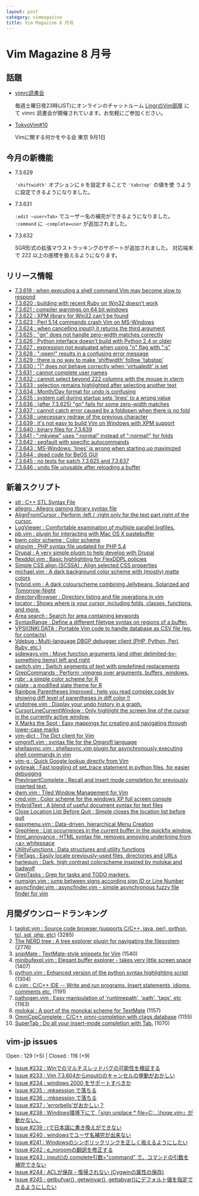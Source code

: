 ```yaml
---
layout: post
category: vimmagazine
title: Vim Magazine 8 月号
---
```


# Vim Magazine 8 月号

## 話題

- [vimrc読書会](http://vim-jp.org/reading-vimrc/)

  毎週土曜日夜23時(JST)にオンラインのチャットルーム [LingrのVim部屋](http://lingr.com/room/vim) にて vimrc 読書会が開催されています。お気軽にご参加ください。

- [TokyoVim#10](http://partake.in/events/c719e827-b312-4b71-a0b8-862f153d8045)

  Vimに関する何かをやる会 東京 9月1日


## 今月の新機能

  - 7.3.629

    `'shiftwidth'` オプションに `0` を設定することで `'tabstop'` の値を使
    うように設定できるようになりました。

  - 7.3.631

    `:edit ~user<Tab>` でユーザー名の補完ができるようになりました。
    `:command` に `-complete=user` が追加されました。

  - 7.3.632

    SGR形式の拡張マウストラッキングのサポートが追加されました。
    対応端末で 222 以上の座標を扱えるようになります。


## リリース情報

- [7.3.619 : when executing a shell command Vim may become slow to respond](http://code.google.com/p/vim/source/detail?r=27ecf0c87bd20140d9e85d4fd581332e0916191e)
- [7.3.620 : building with recent Ruby on Win32 doesn't work](http://code.google.com/p/vim/source/detail?r=a6ebae140d89f35876628cde44f0e7ee5a0ae1d2)
- [7.3.621 : compiler warnings on 64 bit windows](http://code.google.com/p/vim/source/detail?r=ac13ea2b098d98e62408ec2d88026f690f68f940)
- [7.3.622 : XPM library for Win32 can't be found](http://code.google.com/p/vim/source/detail?r=52247eb615118965bb6a949307e9abfd378cd088)
- [7.3.623 : Perl 5.14 commands crash Vim on MS-Windows](http://code.google.com/p/vim/source/detail?r=a46a101bfddd4fcf30759f3847fa1e18546907f4)
- [7.3.624 : when cancelling input() it returns the third argument](http://code.google.com/p/vim/source/detail?r=06749e351b1c030acf50cf8c469f8973aff4a96a)
- [7.3.625 : "gn" does not handle zero-width matches correctly](http://code.google.com/p/vim/source/detail?r=f43ffd820a46bf47b3e55b56d3e5334302383757)
- [7.3.626 : Python interface doesn't build with Python 2.4 or older](http://code.google.com/p/vim/source/detail?r=956b1ed19282518e0287891d4e7b2b8a3f850402)
- [7.3.627 : expression not evaluated when using "n" flag with ":s"](http://code.google.com/p/vim/source/detail?r=dc65e6429d2c1b79719455d7303f3f95c5897965)
- [7.3.628 : ":open!" results in a confusing error message](http://code.google.com/p/vim/source/detail?r=1ed93878d6e224d46a7c125a82e52338b9bf0f6b)
- [7.3.629 : there is no way to make 'shiftwidth' follow 'tabstop'](http://code.google.com/p/vim/source/detail?r=7de7ef01288db1abc944293a28aac13ddd87879e)
- [7.3.630 : "|" does not behave correctly when 'virtualedit' is set](http://code.google.com/p/vim/source/detail?r=3416ac23d0758528919aaffbe02cecc6420b8aac)
- [7.3.631 : cannot complete user names](http://code.google.com/p/vim/source/detail?r=99f076ca8d846d553aefd7e626ca938bcf93f259)
- [7.3.632 : cannot select beyond 222 columns with the mouse in xterm](http://code.google.com/p/vim/source/detail?r=44038a9777aaf0e6502e0eb57b8f7ccf31798ec4)
- [7.3.633 : selection remains highlighted after selecting another text](http://code.google.com/p/vim/source/detail?r=ad5fbf3596e0a8ad15c260c5b529efc5ac689e13)
- [7.3.634 : Month/Day format for undo is confusing](http://code.google.com/p/vim/source/detail?r=b7eea24095073d55ac3c59664466b78a0525bebc)
- [7.3.635 : system call during startup sets 'lines' to a wrong value](http://code.google.com/p/vim/source/detail?r=f7f68f83fc335379bc9e3371c5118b8f81c8d5bc)
- [7.3.636 : (after 7.3.625) "gn" fails for some zero-width matches](http://code.google.com/p/vim/source/detail?r=616bc1ad4f12be0ef37fe67d2f6ed7535f20e515)
- [7.3.637 : cannot catch error caused by a foldopen when there is no fold](http://code.google.com/p/vim/source/detail?r=3b62d8f36cdf709d4e0575d63486ebe57ce7150c)
- [7.3.638 : unecessary redraw of the previous character](http://code.google.com/p/vim/source/detail?r=c0256c4bd91ed7b806aab002e4a45e440dd00343)
- [7.3.639 : it's not easy to build Vim on Windows with XPM support](http://code.google.com/p/vim/source/detail?r=1ec385a8faf4002fa300caf370ef2ac380d9702a)
- [7.3.640 : binary files for 7.3.639](http://code.google.com/p/vim/source/detail?r=c2c3577021ed4e354853d330e5fc60691d8750c5)
- [7.3.641 : ":mkview" uses ":normal" instead of ":normal!" for folds](http://code.google.com/p/vim/source/detail?r=c068389057c9a89fa351678b5f5776278971dabe)
- [7.3.642 : segfault with specific autocommands](http://code.google.com/p/vim/source/detail?r=79ac6744237ce5076a6d2e2b21198dfddc2cc9dd)
- [7.3.643 : MS-Windows: 'lines' is wrong when starting up maximized](http://code.google.com/p/vim/source/detail?r=fdac34e3afa5f0dea26dba5e96932e3b9a0be50a)
- [7.3.644 : dead code for BeOS GUI](http://code.google.com/p/vim/source/detail?r=fb7c028dcac7555fee78096813e3846d157cc91b)
- [7.3.645 : no tests for patch 7.3.625 and 7.3.637](http://code.google.com/p/vim/source/detail?r=1810ee914648ef3e16a8cf866299a32c4a9a00cb)
- [7.3.646 : undo file unusable after reloading a buffer](http://code.google.com/p/vim/source/detail?r=e70485d3f81df4d72cb40d6fa4ad4218cf1e8392)

## 新着スクリプト

- [stl : C++ STL Syntax File](http://www.vim.org/scripts/script.php?script_id=4153)
- [allegro : Allegro gaming library syntax file](http://www.vim.org/scripts/script.php?script_id=4154)
- [AlignFromCursor : Perform :left / :right only for the text part right of the cursor.](http://www.vim.org/scripts/script.php?script_id=4155)
- [LogViewer : Comfortable examination of multiple parallel logfiles.](http://www.vim.org/scripts/script.php?script_id=4156)
- [pb.vim : plugin for interacting with Mac OS X pastebuffer](http://www.vim.org/scripts/script.php?script_id=4157)
- [bwm color scheme : Color scheme](http://www.vim.org/scripts/script.php?script_id=4158)
- [phpvim : PHP syntax file updated for PHP 5.4](http://www.vim.org/scripts/script.php?script_id=4159)
- [Drupal : A very simple plugin to help develop with Drupal](http://www.vim.org/scripts/script.php?script_id=4160)
- [flexddpl.vim : Basic highlighting for FlexDDPL policies](http://www.vim.org/scripts/script.php?script_id=4161)
- [Simple CSS align (SCSSA) : Align selected CSS properties](http://www.vim.org/scripts/script.php?script_id=4162)
- [michael.vim : A dark background color scheme with (mostly) matte colors](http://www.vim.org/scripts/script.php?script_id=4163)
- [hybrid.vim : A dark colourscheme combining Jellybeans, Solarized and Tomorrow-Night](http://www.vim.org/scripts/script.php?script_id=4164)
- [directoryBrowser : Directory listing and file operations in vim](http://www.vim.org/scripts/script.php?script_id=4165)
- [locator : Shows where is your cursor, including folds, classes, functions, and more.](http://www.vim.org/scripts/script.php?script_id=4166)
- [Area search : Search for area containing keywords](http://www.vim.org/scripts/script.php?script_id=4167)
- [SyntaxRange : Define a different filetype syntax on regions of a buffer.](http://www.vim.org/scripts/script.php?script_id=4168)
- [VPSIONKI DATA : Portable Vim code to handle database as CSV file (eg. for contacts)](http://www.vim.org/scripts/script.php?script_id=4169)
- [Vdebug : Multi-language DBGP debugger client (PHP, Python, Perl, Ruby, etc.)](http://www.vim.org/scripts/script.php?script_id=4170)
- [sideways.vim : Move function arguments (and other delimited-by-something items) left and right](http://www.vim.org/scripts/script.php?script_id=4171)
- [switch.vim : Switch segments of text with predefined replacements](http://www.vim.org/scripts/script.php?script_id=4172)
- [GrepCommands : Perform :vimgrep over arguments, buffers, windows.](http://www.vim.org/scripts/script.php?script_id=4173)
- [rgbr : a simple color scheme for R](http://www.vim.org/scripts/script.php?script_id=4174)
- [rslate : a modified slate theme for R](http://www.vim.org/scripts/script.php?script_id=4175)
- [Rainbow Parentheses Improved : help you read complex code by showing diff level of parentheses in diff color !!](http://www.vim.org/scripts/script.php?script_id=4176)
- [undotree.vim : Display your undo history in a graph.](http://www.vim.org/scripts/script.php?script_id=4177)
- [CursorLineCurrentWindow : Only highlight the screen line of the cursor in the currently active window.](http://www.vim.org/scripts/script.php?script_id=4178)
- [X Marks the Spot : Easy mappings for creating and navigating through lower-case marks](http://www.vim.org/scripts/script.php?script_id=4179)
- [vim-dict : The Dict client for Vim](http://www.vim.org/scripts/script.php?script_id=4180)
- [omgrofl.vim : syntax file for the Omgrofl language](http://www.vim.org/scripts/script.php?script_id=4181)
- [shellasync.vim : shellasync.vim plugin for asynchronously executing shell commands in vim](http://www.vim.org/scripts/script.php?script_id=4182)
- [vim-g : Quick Google lookup directly from Vim](http://www.vim.org/scripts/script.php?script_id=4183)
- [pybreak : Fast toggling of set\_trace statement in python files, for easier debugging](http://www.vim.org/scripts/script.php?script_id=4184)
- [PrevInsertComplete : Recall and insert mode completion for previously inserted text.](http://www.vim.org/scripts/script.php?script_id=4185)
- [dwm.vim : Tiled Window Management for Vim](http://www.vim.org/scripts/script.php?script_id=4186)
- [cmd.vim : Color scheme for the windows XP full screen console](http://www.vim.org/scripts/script.php?script_id=4187)
- [HybridText : A blend of useful document syntax for text files](http://www.vim.org/scripts/script.php?script_id=4188)
- [Close Location List Before Quit : Simple closes the location list before quit](http://www.vim.org/scripts/script.php?script_id=4189)
- [easymenu.vim : Data-driven, hierarchical Menu Creation](http://www.vim.org/scripts/script.php?script_id=4190)
- [GrepHere : List occurrences in the current buffer in the quickfix window.](http://www.vim.org/scripts/script.php?script_id=4191)
- [html\_annoyance : HTML syntax file, removes annoying underlining from \<a> whitespace](http://www.vim.org/scripts/script.php?script_id=4192)
- [UtilityFunctions : Data structures and utility functions](http://www.vim.org/scripts/script.php?script_id=4193)
- [FileTags : Easily locate previously-used files, directories and URLs](http://www.vim.org/scripts/script.php?script_id=4194)
- [harlequin : Dark, high contrast colorscheme inspired by molokai and badwolf](http://www.vim.org/scripts/script.php?script_id=4195)
- [GrepTasks : Grep for tasks and TODO markers.](http://www.vim.org/scripts/script.php?script_id=4196)
- [numsign.vim :  jump between signs  according sign ID or Line Number](http://www.vim.org/scripts/script.php?script_id=4197)
- [asyncfinder.vim : asyncfinder.vim - simple asynchronous fuzzy file finder for vim](http://www.vim.org/scripts/script.php?script_id=4198)

## 月間ダウンロードランキング

1. [taglist.vim : Source code browser (supports C/C++, java, perl, python, tcl, sql, php, etc)](http://www.vim.org/scripts/script.php?script_id=273) (3285)
2. [The NERD tree : A tree explorer plugin for navigating the filesystem](http://www.vim.org/scripts/script.php?script_id=1658) (2776)
3. [snipMate : TextMate-style snippets for Vim](http://www.vim.org/scripts/script.php?script_id=2540) (1540)
4. [minibufexpl.vim : Elegant buffer explorer - takes very little screen space](http://www.vim.org/scripts/script.php?script_id=159) (1407)
5. [python.vim : Enhanced version of the python syntax highlighting script](http://www.vim.org/scripts/script.php?script_id=790) (1304)
6. [c.vim : C/C++ IDE --  Write and run programs. Insert statements, idioms, comments etc.](http://www.vim.org/scripts/script.php?script_id=213) (1191)
7. [pathogen.vim : Easy manipulation of 'runtimepath', 'path', 'tags', etc](http://www.vim.org/scripts/script.php?script_id=2332) (1163)
8. [molokai : A port of the monokai scheme for TextMate](http://www.vim.org/scripts/script.php?script_id=2340) (1157)
9. [OmniCppComplete : C/C++ omni-completion with ctags database](http://www.vim.org/scripts/script.php?script_id=1520) (1155)
10. [SuperTab : Do all your insert-mode completion with Tab.](http://www.vim.org/scripts/script.php?script_id=1643) (1070)

## vim-jp issues

Open : 129 (+5) | Closed : 116 (+9)

- [Issue #232 : Winでのマルチスレッドバグの可能性を検証する](https://github.com/vim-jp/issues/issues/232)
- [Issue #233 : Vim 7.3.604からinput()のキャンセルの挙動がおかしい](https://github.com/vim-jp/issues/issues/233)
- [Issue #234 : windows 2000 をサポートすべきか](https://github.com/vim-jp/issues/issues/234)
- [Issue #235 : :mksession で落ちる](https://github.com/vim-jp/issues/issues/235)
- [Issue #236 : :mksession で落ちる](https://github.com/vim-jp/issues/issues/236)
- [Issue #237 : 'errorbells'がおかしい？](https://github.com/vim-jp/issues/issues/237)
- [Issue #238 : Windows環境下にて「sign unplace * file=C:\...\hoge.vim」が動かない。](https://github.com/vim-jp/issues/issues/238)
- [Issue #239 : rで日本語に書き換えができない](https://github.com/vim-jp/issues/issues/239)
- [Issue #240 : windowsでユーザ名補完が出来ない](https://github.com/vim-jp/issues/issues/240)
- [Issue #241 : Windowsのシンボリックリンクを正しく扱えるようにしたい](https://github.com/vim-jp/issues/issues/241)
- [Issue #242 : e\_noroomの翻訳を修正する](https://github.com/vim-jp/issues/issues/242)
- [Issue #243 : input()の complete引数="command" で、コマンドの引数を補完できない](https://github.com/vim-jp/issues/issues/243)
- [Issue #244 : ACLが保存・復帰されない (Cygwinの属性の保存)](https://github.com/vim-jp/issues/issues/244)
- [Issue #245 : getbufvar(), getwinvar(), gettabvar()にデフォルト値を指定できるようにしたい](https://github.com/vim-jp/issues/issues/245)

